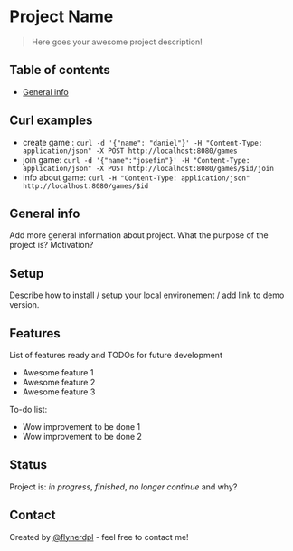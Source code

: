 # Project Name
> Here goes your awesome project description!

## Table of contents
* [General info](#general-info)

## Curl examples
- create game :  `curl -d '{"name": "daniel"}' -H "Content-Type: application/json" -X POST http://localhost:8080/games`
- join game: `curl -d '{"name":"josefin"}' -H "Content-Type: application/json" -X POST http://localhost:8080/games/$id/join`
- info about game: `curl -H "Content-Type: application/json"  http://localhost:8080/games/$id`

## General info
Add more general information about project. What the purpose of the project is? Motivation?

## Setup
Describe how to install / setup your local environement / add link to demo version.

## Features
List of features ready and TODOs for future development
* Awesome feature 1
* Awesome feature 2
* Awesome feature 3

To-do list:
* Wow improvement to be done 1
* Wow improvement to be done 2
## Status
Project is: _in progress_, _finished_, _no longer continue_ and why?

## Contact
Created by [@flynerdpl](https://www.flynerd.pl/) - feel free to contact me!